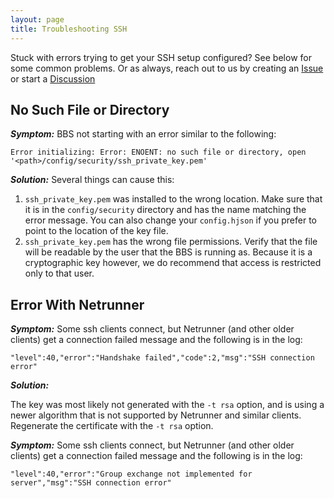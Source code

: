 ```yaml
---
layout: page
title: Troubleshooting SSH
---
```


Stuck with errors trying to get your SSH setup configured? See below for some common problems. Or as always, reach out to us by creating an [Issue](https://github.com/NuSkooler/enigma-bbs/issues) or start a [Discussion](https://github.com/NuSkooler/enigma-bbs/discussions)

## No Such File or Directory

***Symptom:***
BBS not starting with an error similar to the following:

```shell
Error initializing: Error: ENOENT: no such file or directory, open '<path>/config/security/ssh_private_key.pem'
```

***Solution:***
Several things can cause this:

1. `ssh_private_key.pem` was installed to the wrong location. Make sure that it is in the `config/security` directory and has the name matching the error message. You can also change your `config.hjson` if you prefer to point to the location of the key file.
2. `ssh_private_key.pem` has the wrong file permissions. Verify that the file will be readable by the user that the BBS is running as. Because it is a cryptographic key however, we do recommend that access is restricted only to that user.

## Error With Netrunner

***Symptom:***
Some ssh clients connect, but Netrunner (and other older clients) get a connection failed message and the following is in the log:

```shell
"level":40,"error":"Handshake failed","code":2,"msg":"SSH connection error"
```

***Solution:***

The key was most likely not generated with the `-t rsa` option, and is using a newer algorithm that is not supported by Netrunner and similar clients. Regenerate the certificate with the `-t rsa` option.

***Symptom:***
Some ssh clients connect, but Netrunner (and other older clients) get a connection failed message and the following is in the log:

```shell
"level":40,"error":"Group exchange not implemented for server","msg":"SSH connection error"
```
